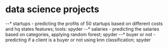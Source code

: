 # data science projects 
--* startups - predicting the profits of 50 startups based on different costs and hq states features; tools: spyder
--* salaries - predicting the salaries based on categories, applying random forest; spyder
--* buyer or not - predicting if a client is a buyer or not using knn classification; spyder
